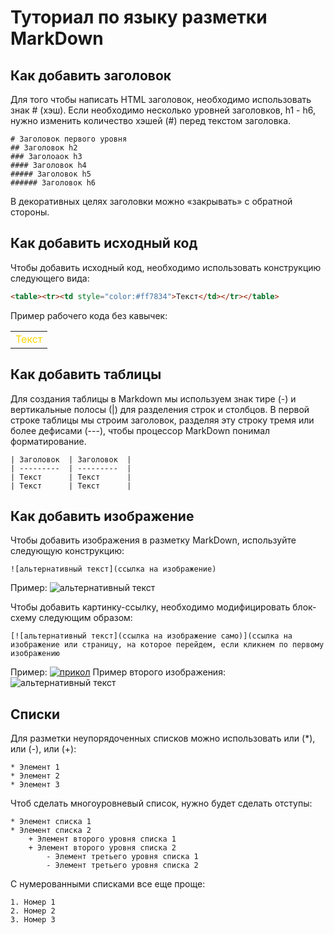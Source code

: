 # Туториал по языку разметки MarkDown

## Как добавить заголовок

Для того чтобы написать HTML заголовок, необходимо использовать знак # (хэш). Если необходимо несколько уровней заголовков, h1 - h6, нужно изменить количество хэшей (#) перед текстом заголовка.
```
# Заголовок первого уровня
## Заголовок h2
### Заголоаок h3
#### Заголовок h4
##### Заголовок h5
###### Заголовок h6
```
В декоративных целях заголовки можно «закрывать» с
обратной стороны.

## Как добавить исходный код

Чтобы добавить исходный код, необходимо использовать конструкцию следующего вида:
```html
<table><tr><td style="color:#ff7834">Текст</td></tr></table>
```
Пример рабочего кода без кавычек:
<table><tr><td style="color:#FFD700">Текст</td></tr></table>

## Как добавить таблицы

Для создания таблицы в Markdown мы используем  знак тире (-) и вертикальные полосы (|)  для разделения строк и столбцов. 
В первой строке таблицы мы строим заголовок, разделяя эту строку тремя или более дефисами (---), чтобы процессор MarkDown понимал форматирование.
```
| Заголовок  | Заголовок  |
| ---------  | ---------  |
| Текст      | Текст      |
| Текст      | Текст      |
```

## Как добавить изображение

Чтобы добавить изображения в разметку MarkDown, используйте следующую конструкцию:
```
![альтернативный текст](ссылка на изображение)
```
Пример:
![альтернативный текст](https://img2.goodfon.ru/original/1920x1200/9/42/kartina-priroda-peyzazh-504.jpg)

Чтобы добавить картинку-ссылку, необходимо модифицировать блок-схему следующим образом:
```
[![альтернативный текст](ссылка на изображение само)](ссылка на изображение или страницу, на которое перейдем, если кликнем по первому изображению
```
Пример:
[![прикол](https://webgolovolomki.com/wp-content/uploads/2021/01/znimok-ekrana-2021-01-23-o-19.42.58.png)](https://www.youtube.com/watch?v=eXXg9zaJvh8
)
Пример второго изображения:
![альтернативный текст](https://funart.pro/uploads/posts/2021-03/1617048969_52-p-oboi-krasivie-peizazhi-prirodi-56.jpg)


## Списки

Для разметки неупорядоченных списков можно использовать или (*), или (-), или (+):
```
* Элемент 1
* Элемент 2
* Элемент 3
```

Чтоб сделать многоуровневый список, нужно будет сделать отступы:
```
* Элемент списка 1
* Элемент списка 2
    + Элемент второго уровня списка 1
    + Элемент второго уровня списка 2
        - Элемент третьего уровня списка 1
        - Элемент третьего уровня списка 2
```

С нумерованными списками все еще проще:
```
1. Номер 1
2. Номер 2
3. Номер 3
```